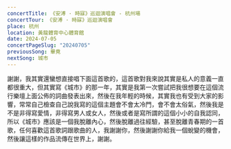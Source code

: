 ```yaml
---
concertTitle: 《安溥 · 時寐》巡迴演唱會 - 杭州場
concertTour: 《安溥 · 時寐》巡迴演唱會
place: 杭州
location: 黃龍體育中心體育館
date: 2024-07-05
concertPageSlug: "20240705"
previousSong: 畢竟
nextSong: 城市
---
```

謝謝，我其實還蠻想直接唱下面這首歌的，這首歌對我來說其實是私人的意義一直都很重大，但其實寫《城市》的那一年，其實是我第一次嘗試把我很想要在這個流行樂壇上面公佈的詞曲發表出來，然後在我年輕的時候，其實我也有受到大家的影響，常常自己檢查自己說我寫的這個主題會不會太冷門，會不會太俗氣，然後我是不是非得寫愛情，非得寫男人或女人，然後或者是寫所謂的這個小小的自我認同，所以《城市》應該是一個我脫離內心，然後脫離過往經驗，甚至脫離青春期的一首歌，任何喜歡這首歌詞跟歌曲的人，我謝謝你，然後謝謝你給我一個蛻變的機會，然後讓這樣的作品流傳在世界上，謝謝。